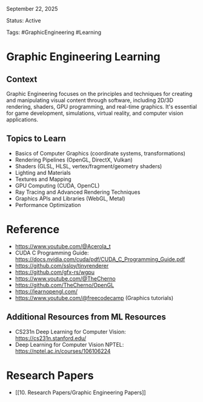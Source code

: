 September 22, 2025

Status: Active

Tags: #GraphicEngineering #Learning

# Graphic Engineering Learning

## Context
Graphic Engineering focuses on the principles and techniques for creating and manipulating visual content through software, including 2D/3D rendering, shaders, GPU programming, and real-time graphics. It's essential for game development, simulations, virtual reality, and computer vision applications.

## Topics to Learn
- Basics of Computer Graphics (coordinate systems, transformations)
- Rendering Pipelines (OpenGL, DirectX, Vulkan)
- Shaders (GLSL, HLSL, vertex/fragment/geometry shaders)
- Lighting and Materials
- Textures and Mapping
- GPU Computing (CUDA, OpenCL)
- Ray Tracing and Advanced Rendering Techniques
- Graphics APIs and Libraries (WebGL, Metal)
- Performance Optimization

# Reference

- https://www.youtube.com/@Acerola_t
- CUDA C Programming Guide: https://docs.nvidia.com/cuda/pdf/CUDA_C_Programming_Guide.pdf
- https://github.com/ssloy/tinyrenderer
- https://github.com/gfx-rs/wgpu
- https://www.youtube.com/@TheCherno
- https://github.com/TheCherno/OpenGL
- https://learnopengl.com/
- https://www.youtube.com/@freecodecamp (Graphics tutorials)

## Additional Resources from ML Resources
- CS231n Deep Learning for Computer Vision: https://cs231n.stanford.edu/
- Deep Learning for Computer Vision NPTEL: https://nptel.ac.in/courses/106106224

# Research Papers
- [[10. Research Papers/Graphic Engineering Papers]]